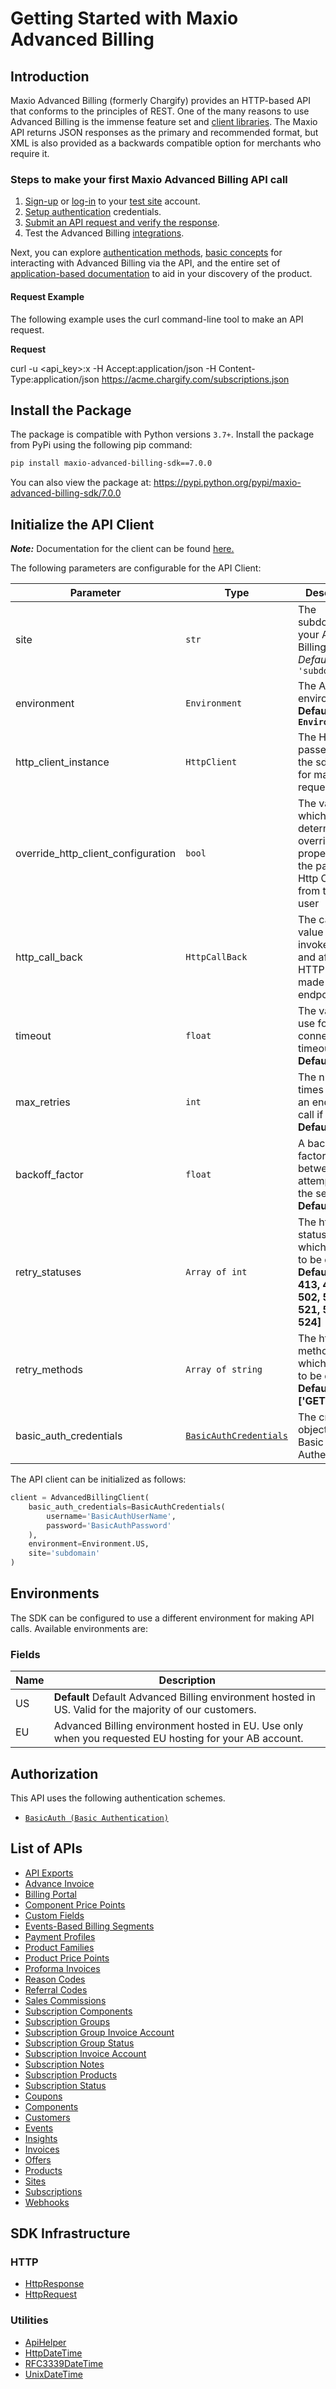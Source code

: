 
# Getting Started with Maxio Advanced Billing

## Introduction

Maxio Advanced Billing (formerly Chargify) provides an HTTP-based API that conforms to the principles of REST.
One of the many reasons to use Advanced Billing is the immense feature set and [client libraries](page:development-tools/client-libraries).
The Maxio API returns JSON responses as the primary and recommended format, but XML is also provided as a backwards compatible option for merchants who require it.

### Steps to make your first Maxio Advanced Billing API call

1. [Sign-up](https://app.chargify.com/signup/maxio-billing-sandbox) or [log-in](https://app.chargify.com/login.html) to your [test site](https://maxio.zendesk.com/hc/en-us/articles/24250712113165-Testing-Overview) account.
2. [Setup authentication](https://maxio.zendesk.com/hc/en-us/articles/24294819360525-API-Keys) credentials.
3. [Submit an API request and verify the response](page:development-tools/client-libraries#make-your-first-maxio-advanced-billing-api-request).
4. Test the Advanced Billing [integrations](https://www.maxio.com/integrations).

Next, you can explore [authentication methods](page:introduction/authentication), [basic concepts](page:introduction/basic-concepts/connected-sites) for interacting with Advanced Billing via the API, and the entire set of [application-based documentation](https://docs.maxio.com/hc/en-us) to aid in your discovery of the product.

#### Request Example

The following example uses the curl command-line tool to make an API request.

**Request**

curl -u <api_key>:x -H Accept:application/json -H Content-Type:application/json https://acme.chargify.com/subscriptions.json

## Install the Package

The package is compatible with Python versions `3.7+`.
Install the package from PyPi using the following pip command:

```bash
pip install maxio-advanced-billing-sdk==7.0.0
```

You can also view the package at:
https://pypi.python.org/pypi/maxio-advanced-billing-sdk/7.0.0

## Initialize the API Client

**_Note:_** Documentation for the client can be found [here.](https://www.github.com/maxio-com/ab-python-sdk/tree/7.0.0/doc/client.md)

The following parameters are configurable for the API Client:

| Parameter | Type | Description |
|  --- | --- | --- |
| site | `str` | The subdomain for your Advanced Billing site.<br>*Default*: `'subdomain'` |
| environment | `Environment` | The API environment. <br> **Default: `Environment.US`** |
| http_client_instance | `HttpClient` | The Http Client passed from the sdk user for making requests |
| override_http_client_configuration | `bool` | The value which determines to override properties of the passed Http Client from the sdk user |
| http_call_back | `HttpCallBack` | The callback value that is invoked before and after an HTTP call is made to an endpoint |
| timeout | `float` | The value to use for connection timeout. <br> **Default: 120** |
| max_retries | `int` | The number of times to retry an endpoint call if it fails. <br> **Default: 0** |
| backoff_factor | `float` | A backoff factor to apply between attempts after the second try. <br> **Default: 2** |
| retry_statuses | `Array of int` | The http statuses on which retry is to be done. <br> **Default: [408, 413, 429, 500, 502, 503, 504, 521, 522, 524]** |
| retry_methods | `Array of string` | The http methods on which retry is to be done. <br> **Default: ['GET', 'PUT']** |
| basic_auth_credentials | [`BasicAuthCredentials`](https://www.github.com/maxio-com/ab-python-sdk/tree/7.0.0/doc/auth/basic-authentication.md) | The credential object for Basic Authentication |

The API client can be initialized as follows:

```python
client = AdvancedBillingClient(
    basic_auth_credentials=BasicAuthCredentials(
        username='BasicAuthUserName',
        password='BasicAuthPassword'
    ),
    environment=Environment.US,
    site='subdomain'
)
```

## Environments

The SDK can be configured to use a different environment for making API calls. Available environments are:

### Fields

| Name | Description |
|  --- | --- |
| US | **Default** Default Advanced Billing environment hosted in US. Valid for the majority of our customers. |
| EU | Advanced Billing environment hosted in EU. Use only when you requested EU hosting for your AB account. |

## Authorization

This API uses the following authentication schemes.

* [`BasicAuth (Basic Authentication)`](https://www.github.com/maxio-com/ab-python-sdk/tree/7.0.0/doc/auth/basic-authentication.md)

## List of APIs

* [API Exports](https://www.github.com/maxio-com/ab-python-sdk/tree/7.0.0/doc/controllers/api-exports.md)
* [Advance Invoice](https://www.github.com/maxio-com/ab-python-sdk/tree/7.0.0/doc/controllers/advance-invoice.md)
* [Billing Portal](https://www.github.com/maxio-com/ab-python-sdk/tree/7.0.0/doc/controllers/billing-portal.md)
* [Component Price Points](https://www.github.com/maxio-com/ab-python-sdk/tree/7.0.0/doc/controllers/component-price-points.md)
* [Custom Fields](https://www.github.com/maxio-com/ab-python-sdk/tree/7.0.0/doc/controllers/custom-fields.md)
* [Events-Based Billing Segments](https://www.github.com/maxio-com/ab-python-sdk/tree/7.0.0/doc/controllers/events-based-billing-segments.md)
* [Payment Profiles](https://www.github.com/maxio-com/ab-python-sdk/tree/7.0.0/doc/controllers/payment-profiles.md)
* [Product Families](https://www.github.com/maxio-com/ab-python-sdk/tree/7.0.0/doc/controllers/product-families.md)
* [Product Price Points](https://www.github.com/maxio-com/ab-python-sdk/tree/7.0.0/doc/controllers/product-price-points.md)
* [Proforma Invoices](https://www.github.com/maxio-com/ab-python-sdk/tree/7.0.0/doc/controllers/proforma-invoices.md)
* [Reason Codes](https://www.github.com/maxio-com/ab-python-sdk/tree/7.0.0/doc/controllers/reason-codes.md)
* [Referral Codes](https://www.github.com/maxio-com/ab-python-sdk/tree/7.0.0/doc/controllers/referral-codes.md)
* [Sales Commissions](https://www.github.com/maxio-com/ab-python-sdk/tree/7.0.0/doc/controllers/sales-commissions.md)
* [Subscription Components](https://www.github.com/maxio-com/ab-python-sdk/tree/7.0.0/doc/controllers/subscription-components.md)
* [Subscription Groups](https://www.github.com/maxio-com/ab-python-sdk/tree/7.0.0/doc/controllers/subscription-groups.md)
* [Subscription Group Invoice Account](https://www.github.com/maxio-com/ab-python-sdk/tree/7.0.0/doc/controllers/subscription-group-invoice-account.md)
* [Subscription Group Status](https://www.github.com/maxio-com/ab-python-sdk/tree/7.0.0/doc/controllers/subscription-group-status.md)
* [Subscription Invoice Account](https://www.github.com/maxio-com/ab-python-sdk/tree/7.0.0/doc/controllers/subscription-invoice-account.md)
* [Subscription Notes](https://www.github.com/maxio-com/ab-python-sdk/tree/7.0.0/doc/controllers/subscription-notes.md)
* [Subscription Products](https://www.github.com/maxio-com/ab-python-sdk/tree/7.0.0/doc/controllers/subscription-products.md)
* [Subscription Status](https://www.github.com/maxio-com/ab-python-sdk/tree/7.0.0/doc/controllers/subscription-status.md)
* [Coupons](https://www.github.com/maxio-com/ab-python-sdk/tree/7.0.0/doc/controllers/coupons.md)
* [Components](https://www.github.com/maxio-com/ab-python-sdk/tree/7.0.0/doc/controllers/components.md)
* [Customers](https://www.github.com/maxio-com/ab-python-sdk/tree/7.0.0/doc/controllers/customers.md)
* [Events](https://www.github.com/maxio-com/ab-python-sdk/tree/7.0.0/doc/controllers/events.md)
* [Insights](https://www.github.com/maxio-com/ab-python-sdk/tree/7.0.0/doc/controllers/insights.md)
* [Invoices](https://www.github.com/maxio-com/ab-python-sdk/tree/7.0.0/doc/controllers/invoices.md)
* [Offers](https://www.github.com/maxio-com/ab-python-sdk/tree/7.0.0/doc/controllers/offers.md)
* [Products](https://www.github.com/maxio-com/ab-python-sdk/tree/7.0.0/doc/controllers/products.md)
* [Sites](https://www.github.com/maxio-com/ab-python-sdk/tree/7.0.0/doc/controllers/sites.md)
* [Subscriptions](https://www.github.com/maxio-com/ab-python-sdk/tree/7.0.0/doc/controllers/subscriptions.md)
* [Webhooks](https://www.github.com/maxio-com/ab-python-sdk/tree/7.0.0/doc/controllers/webhooks.md)

## SDK Infrastructure

### HTTP

* [HttpResponse](https://www.github.com/maxio-com/ab-python-sdk/tree/7.0.0/doc/http-response.md)
* [HttpRequest](https://www.github.com/maxio-com/ab-python-sdk/tree/7.0.0/doc/http-request.md)

### Utilities

* [ApiHelper](https://www.github.com/maxio-com/ab-python-sdk/tree/7.0.0/doc/api-helper.md)
* [HttpDateTime](https://www.github.com/maxio-com/ab-python-sdk/tree/7.0.0/doc/http-date-time.md)
* [RFC3339DateTime](https://www.github.com/maxio-com/ab-python-sdk/tree/7.0.0/doc/rfc3339-date-time.md)
* [UnixDateTime](https://www.github.com/maxio-com/ab-python-sdk/tree/7.0.0/doc/unix-date-time.md)

